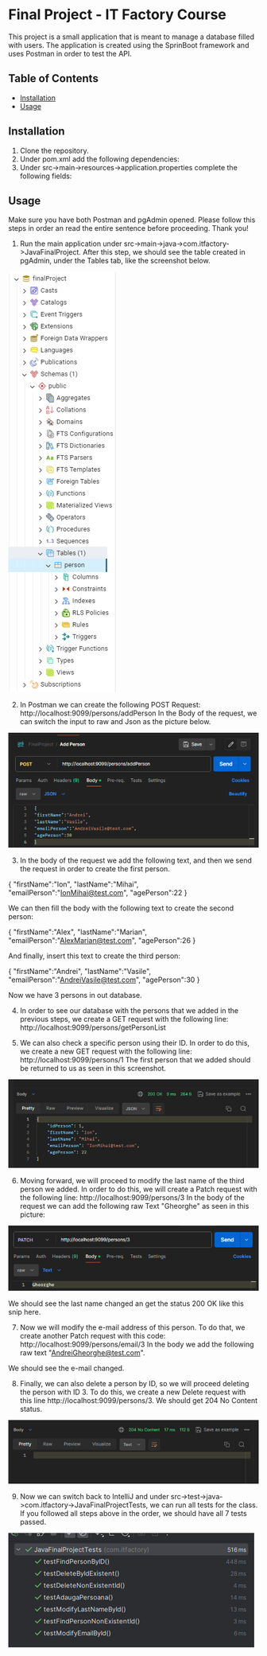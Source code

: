 # Final Project - IT Factory Course

This project is a small application that is meant to manage a database filled with users. 
The application is created using the SprinBoot framework and uses Postman in order to test the API.

## Table of Contents

- [Installation](#installation)
- [Usage](#usage)

## Installation

1. Clone the repository.
2. Under pom.xml add the following dependencies: <To be filled>
3. Under src->main->resources->application.properties complete the following fields: <To be filled>

## Usage

Make sure you have both Postman and pgAdmin opened.
Please follow this steps in order an read the entire sentence before proceeding. Thank you!

1. Run the main application under src->main->java->com.itfactory->JavaFinalProject.
After this step, we should see the table created in pgAdmin, under the Tables tab, like the screenshot below.

![pgAdmin Screenshot](screenshots/pgAdmin.png)

2. In Postman we can create the following POST Request: http://localhost:9099/persons/addPerson
In the Body of the request, we can switch the input to raw and Json as the picture below.

![addPerson Screenshot](screenshots/addPerson.png)

3. In the body of the request we add the following text, and then we send the request in order to create the first person.

{
"firstName":"Ion",
"lastName":"Mihai",
"emailPerson":"IonMihai@test.com",
"agePerson":22
}

We can then fill the body with the following text to create the second person:

{
"firstName":"Alex",
"lastName":"Marian",
"emailPerson":"AlexMarian@test.com",
"agePerson":26
}

And finally, insert this text to create the third person:

{
"firstName":"Andrei",
"lastName":"Vasile",
"emailPerson":"AndreiVasile@test.com",
"agePerson":30
}

Now we have 3 persons in out database.

4. In order to see our database with the persons that we added in the previous steps, 
we create a GET request with the following line: http://localhost:9099/persons/getPersonList

5. We can also check a specific person using their ID. In order to do this, we create a new GET request with the following line: http://localhost:9099/persons/1
The first person that we added should be returned to us as seen in this screenshot.

![findById Screenshot](screenshots/findById.png)

6. Moving forward, we will proceed to modify the last name of the third person we added.
In order to do this, we will create a Patch request with the following line: http://localhost:9099/persons/3
In the body of the request we can add the following raw Text "Gheorghe" as seen in this picture:

![changeLastName Screenshot](screenshots/changeLastName.png)

We should see the last name changed an get the status 200 OK like this snip here.

7. Now we will modify the e-mail address of this person. To do that, we create another Patch request with this code: http://localhost:9099/persons/email/3
In the body we add the following raw text "AndreiGheorghe@test.com".

We should see the e-mail changed.

8. Finally, we can also delete a person by ID, so we will proceed deleting the person with ID 3.
To do this, we create a new Delete request with this line http://localhost:9099/persons/3.
We should get 204 No Content status.

![deleteById Screenshot](screenshots/deleteById.png)

9. Now we can switch back to IntelliJ and under src->test->java->com.itfactory->JavaFinalProjectTests, we can run all tests for the class.
If you followed all steps above in the order, we should have all 7 tests passed.

![tests Screenshot](screenshots/tests.png)
